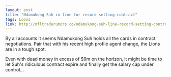 ```yaml
---
layout: post
title: "Ndamukong Suh in line for record setting contract"
tags: Loons
link: http://nfltraderumors.co/ndamukong-suh-line-record-setting-contract/
---
```

By all accounts it seems Ndamukong Suh holds all the cards in contract negotiations.   Pair that with his recent high profile agent change, the Lions are in a tough spot.  

Even with dead money in excess of $9m on the horizon, it might be time to let Suh's ridiculous contract expire and finally get the salary cap under control...